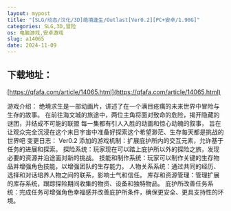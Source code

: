 ```yaml
---
layout: mypost
title: "[SLG/动态/汉化/3D]绝境逢生/Outlast[Ver0.2][PC+安卓/1.90G]"
categories: SLG,3D,冒险
os: 电脑游戏,安卓游戏
slug: a14065
date: 2024-11-09
---
```


## 下载地址：

[https://qfafa.com/article/14065.html](https://qfafa.com/article/14065.html)

游戏介绍：
绝境求生是一部动画片，讲述了在一个满目疮痍的未来世界中冒险与生存的故事。
在前往海文城的旅途中，两位主角将面对致命的危险，揭开隐藏的谜团，并结成不可能的联盟
每一集都有引人入胜的动画和惊心动魄的叙事，
旨在让观众完全沉浸在这个末日宇宙中准备好探索这个希望渺茫、生存每天都是挑战的世界吧
变更日志：
Ver0.2
添加的游戏机制：扩展庇护所内的交互元素，允许基于任务的进展和探索。
探险系统：玩家现在可以踏上庇护所以外的探险之旅，发现必要的资源并沿途面对新的挑战。
技能和制作系统：玩家可以制作关键的生存物品并增强角色技能，以增强团队的生存能力。
人物关系系统：通过共同的经历、选择和对话培养人物之间的联系，影响士气和信任。
库存和资源管理：管理扩展的库存系统，跟踪探险期间收集的物资、设备和独特物品。
庇护所改善任务系统：完成任务可增强角色幸福感并改善庇护所条件，确保更安全、更具支持性的环境。